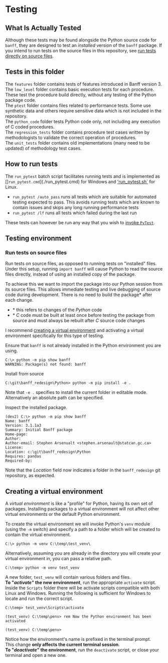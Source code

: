 # Testing

## What Is Actually Tested

Although these tests may be found alongside the Python source code for `banff`, they are designed to test an *installed* version of the `banff` package.  If you intend to run tests on the source files in this repository, see [run tests directly on source files](#run-tests-on-source-files).  

## Tests in this folder

The `features` folder contains tests of features introduced in Banff version 3.  
The `low_level` folder contains basic execution tests for each procedure.  These test the procedure build directly, without any testing of the Python package code.  
The `ptest` folder contains files related to performance tests.  Some use synthetic data and others require sensitive data which is not included in the repository.  
The `python_code` folder tests Python code only, not including any execution of C coded procedures.  
The `regression_tests` folder contains procedure test cases written by methodologists to validate the correct operation of procedures.  
The `unit_tests` folder contains old implementations (many need to be updated) of methodology test cases.  

## How to run tests

The `run_pytest` batch script facilitates running tests and is implemented as []`run_pytest.cmd`](./run_pytest.cmd) for Windows and ['run_pytest.sh`](./run_pytest.sh) for Linux.  

- `run_pytest /auto_pass` runs all tests which are suitable for automated testing expected to pass.  This avoids running tests which are known to contain issues and skips any long running performance tests
- `run_pytest /lf` runs all tests which failed during the last run

These tests can however be run any way that you wish to [invoke `PyTest`](https://docs.pytest.org/en/7.1.x/how-to/usage.html).  

## Testing environment

### Run tests on source files

Run tests on source files, as opposed to running tests on "installed" files.  Under this setup, running `import banff` will cause Python to read the source files directly, instead of using an installed copy of the package.  

To achieve this we want to import the package into our Python session from its source files.  This allows immediate testing and live debugging of source code during development.  There is no need to build the package\* after each change.  

* \* this refers to changes of the *Python* code
* \* *C* code must be built at least once before testing the package from source and must always be rebuilt after *C* source code changes

I recommend [creating a virtual environment](#creating-a-virtual-environment) and activating a virtual environment specifically for this type of testing.  

Ensure that `banff` is not already installed in the Python environment you are using.  

```batch
C:\> python -m pip show banff
WARNING: Package(s) not found: banff
```

Install from source

```batch
C:\git\banff_redesign\Python> python -m pip install -e .
```

Note that `-e .` specifies to install the current folder in editable mode.  Alternatively an absolute path can be specified.  

Inspect the installed package.  

```batch
(dev2) C:\> python -m pip show banff
Name: banff
Version: 3.1.1a3
Summary: Initial Banff package
Home-page:
Author:
Author-email: Stephen Arsenualt <stephen.arsenault@statcan.gc.ca>
License:
Location: c:\git\banff_redesign\Python
Requires: pandas
Required-by:
```

Note that the *Location* field now indicates a folder in the `banff_redesign` git repository, as expected.  

## Creating a virtual environment

A *virtual environment* is like a "profile" for Python, having its own set of packages.  Installing packages to a virtual environment will not affect other virtual environments or the default Python environment.

To create the virtual environment we will invoke Python's `venv` module (using the `-m` switch) and specify a path to a folder which will be created to contain the virtual environment.  

```batch
C:\> python -m venv C:\temp\test_venv\
```

Alternatively, assuming you are already in the directory you will create your virtual environment in, you can pass a relative path.  

```batch
C:\temp> python -m venv test_venv
```

A new folder, `test_venv` will contain various folders and files.  
**To "*activate*" the new environment**, run the appropriate `activate` script.  
Inside the `Scripts` folder there will be activate scripts compatible with both Linux and Windows.  Running the following is sufficient for Windows to locate and run the correct script.  

```batch
C:\temp> test_venv\Scripts\activate

(test_venv) C:\temp\penv> rem Now the Python environment has been activated

(test_venv) C:\temp\penv>
```

Notice how the environment's name is prefixed in the terminal prompt.  
This change **only affects the current terminal session**.  
**To "*deactivate*" the environment**, run the `deactivate` script, or close your terminal and open a new one.  

